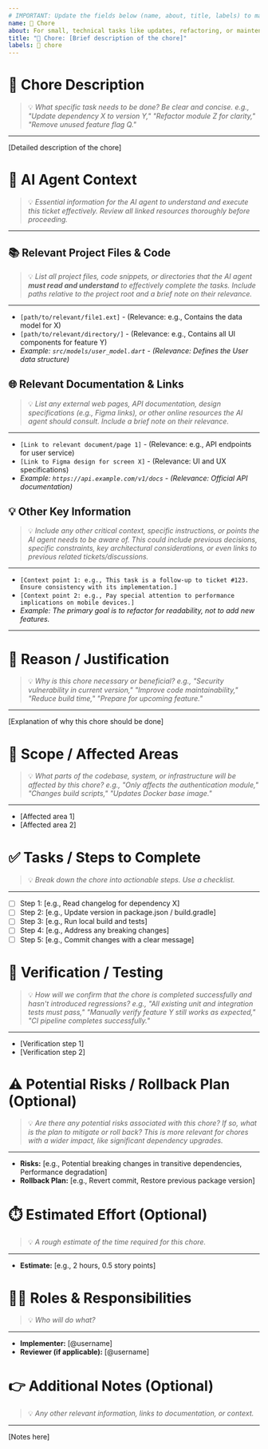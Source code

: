 ```yaml
---
# IMPORTANT: Update the fields below (name, about, title, labels) to match the specific ticket context.
name: 🧹 Chore
about: For small, technical tasks like updates, refactoring, or maintenance
title: "🧹 Chore: [Brief description of the chore]"
labels: 🧹 chore
---
```

# 🧹 Chore Description
> 💡 *What specific task needs to be done? Be clear and concise.*
> *e.g., "Update dependency X to version Y," "Refactor module Z for clarity," "Remove unused feature flag Q."*
---

[Detailed description of the chore]

# 🤖 AI Agent Context
> 💡 *Essential information for the AI agent to understand and execute this ticket effectively. Review all linked resources thoroughly before proceeding.*
---

## 📚 Relevant Project Files & Code
> 💡 *List all project files, code snippets, or directories that the AI agent **must read and understand** to effectively complete the tasks. Include paths relative to the project root and a brief note on their relevance.*
---
*   `[path/to/relevant/file1.ext]` - (Relevance: e.g., Contains the data model for X)
*   `[path/to/relevant/directory/]` - (Relevance: e.g., Contains all UI components for feature Y)
*   *Example: `src/models/user_model.dart` - (Relevance: Defines the User data structure)*

## 🌐 Relevant Documentation & Links
> 💡 *List any external web pages, API documentation, design specifications (e.g., Figma links), or other online resources the AI agent should consult. Include a brief note on their relevance.*
---
*   `[Link to relevant document/page 1]` - (Relevance: e.g., API endpoints for user service)
*   `[Link to Figma design for screen X]` - (Relevance: UI and UX specifications)
*   *Example: `https://api.example.com/v1/docs` - (Relevance: Official API documentation)*

## 💡 Other Key Information
> 💡 *Include any other critical context, specific instructions, or points the AI agent needs to be aware of. This could include previous decisions, specific constraints, key architectural considerations, or even links to previous related tickets/discussions.*
---
*   `[Context point 1: e.g., This task is a follow-up to ticket #123. Ensure consistency with its implementation.]`
*   `[Context point 2: e.g., Pay special attention to performance implications on mobile devices.]`
*   *Example: The primary goal is to refactor for readability, not to add new features.*
---

# 🧐 Reason / Justification
> 💡 *Why is this chore necessary or beneficial?*
> *e.g., "Security vulnerability in current version," "Improve code maintainability," "Reduce build time," "Prepare for upcoming feature."*
---

[Explanation of why this chore should be done]

# 🎯 Scope / Affected Areas
> 💡 *What parts of the codebase, system, or infrastructure will be affected by this chore?*
> *e.g., "Only affects the authentication module," "Changes build scripts," "Updates Docker base image."*
---

*   [Affected area 1]
*   [Affected area 2]

# ✅ Tasks / Steps to Complete
> 💡 *Break down the chore into actionable steps. Use a checklist.*
---

- [ ] Step 1: [e.g., Read changelog for dependency X]
- [ ] Step 2: [e.g., Update version in package.json / build.gradle]
- [ ] Step 3: [e.g., Run local build and tests]
- [ ] Step 4: [e.g., Address any breaking changes]
- [ ] Step 5: [e.g., Commit changes with a clear message]

# 🧪 Verification / Testing
> 💡 *How will we confirm that the chore is completed successfully and hasn't introduced regressions?*
> *e.g., "All existing unit and integration tests must pass," "Manually verify feature Y still works as expected," "CI pipeline completes successfully."*
---

*   [Verification step 1]
*   [Verification step 2]

# ⚠️ Potential Risks / Rollback Plan (Optional)
> 💡 *Are there any potential risks associated with this chore? If so, what is the plan to mitigate or roll back?*
> *This is more relevant for chores with a wider impact, like significant dependency upgrades.*
---

*   **Risks:** [e.g., Potential breaking changes in transitive dependencies, Performance degradation]
*   **Rollback Plan:** [e.g., Revert commit, Restore previous package version]

# ⏱️ Estimated Effort (Optional)
> 💡 *A rough estimate of the time required for this chore.*
---

*   **Estimate:** [e.g., 2 hours, 0.5 story points]

# 🧑‍💻 Roles & Responsibilities
> 💡 *Who will do what?*
---

*   **Implementer:** [@username]
*   **Reviewer (if applicable):** [@username]

# 👉️ Additional Notes (Optional)
> 💡 *Any other relevant information, links to documentation, or context.*
---

[Notes here]